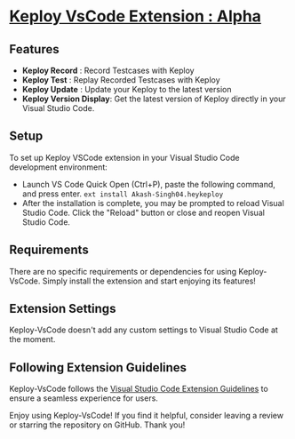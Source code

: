 # [Keploy VsCode Extension : Alpha](https://marketplace.visualstudio.com/items?itemName=Akash-Singh04.heykeploy)

## Features

- **Keploy Record** :  Record Testcases with Keploy 
- **Keploy Test** : Replay Recorded Testcases with Keploy
- **Keploy Update** :  Update your Keploy to the latest version
- **Keploy Version Display**: Get the latest version of Keploy directly in your Visual Studio Code.

## Setup

To set up Keploy VSCode extension in your Visual Studio Code development environment:

- Launch VS Code Quick Open (Ctrl+P), paste the following command, and press enter.
```ext install Akash-Singh04.heykeploy```
- After the installation is complete, you may be prompted to reload Visual Studio Code. Click the "Reload" button or close and reopen Visual Studio Code.

## Requirements

There are no specific requirements or dependencies for using Keploy-VsCode. Simply install the extension and start enjoying its features!

## Extension Settings

Keploy-VsCode doesn't add any custom settings to Visual Studio Code at the moment.

## Following Extension Guidelines

Keploy-VsCode follows the [Visual Studio Code Extension Guidelines](https://code.visualstudio.com/api/references/extension-guidelines) to ensure a seamless experience for users.

Enjoy using Keploy-VsCode! If you find it helpful, consider leaving a review or starring the repository on GitHub. Thank you!
